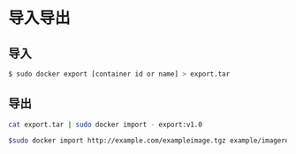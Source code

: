 # 导入导出

## 导入
```bash
$ sudo docker export [container id or name] > export.tar
```

## 导出
```bash
cat export.tar | sudo docker import - export:v1.0

$sudo docker import http://example.com/exampleimage.tgz example/imagerepo
```
